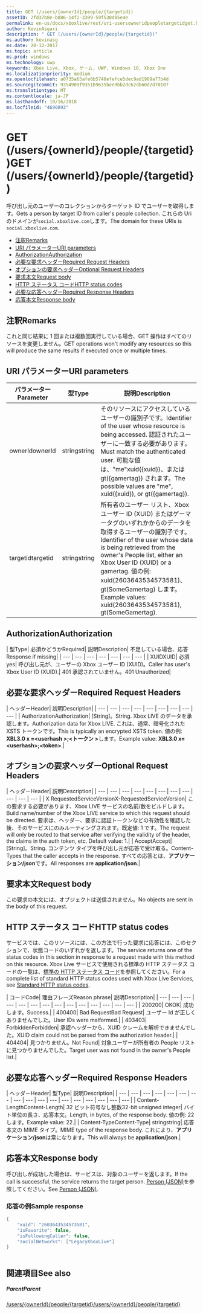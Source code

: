 ```yaml
---
title: GET (/users/{ownerId}/people/{targetid})
assetID: 2fd37b8e-b886-14f2-3399-59f530d85e4e
permalink: en-us/docs/xboxlive/rest/uri-usersowneridpeopletargetidget.html
author: KevinAsgari
description: " GET (/users/{ownerId}/people/{targetid})"
ms.author: kevinasg
ms.date: 20-12-2017
ms.topic: article
ms.prod: windows
ms.technology: uwp
keywords: Xbox Live, Xbox, ゲーム, UWP, Windows 10, Xbox One
ms.localizationpriority: medium
ms.openlocfilehash: a0735a65afe8b5748efefce5dec9ad1989a77b4d
ms.sourcegitcommit: 9354909f9351b9635bee9bb2dc62db60d2d70107
ms.translationtype: MT
ms.contentlocale: ja-JP
ms.lasthandoff: 10/16/2018
ms.locfileid: "4690893"
---
```

# <a name="get-usersowneridpeopletargetid"></a><span data-ttu-id="1e765-104">GET (/users/{ownerId}/people/{targetid})</span><span class="sxs-lookup"><span data-stu-id="1e765-104">GET (/users/{ownerId}/people/{targetid})</span></span>
<span data-ttu-id="1e765-105">呼び出し元のユーザーのコレクションからターゲット ID でユーザーを取得します。</span><span class="sxs-lookup"><span data-stu-id="1e765-105">Gets a person by target ID from caller's people collection.</span></span> <span data-ttu-id="1e765-106">これらの Uri のドメインが`social.xboxlive.com`します。</span><span class="sxs-lookup"><span data-stu-id="1e765-106">The domain for these URIs is `social.xboxlive.com`.</span></span>
 
  * [<span data-ttu-id="1e765-107">注釈</span><span class="sxs-lookup"><span data-stu-id="1e765-107">Remarks</span></span>](#ID4EV)
  * [<span data-ttu-id="1e765-108">URI パラメーター</span><span class="sxs-lookup"><span data-stu-id="1e765-108">URI parameters</span></span>](#ID4E5)
  * [<span data-ttu-id="1e765-109">Authorization</span><span class="sxs-lookup"><span data-stu-id="1e765-109">Authorization</span></span>](#ID4EJB)
  * [<span data-ttu-id="1e765-110">必要な要求ヘッダー</span><span class="sxs-lookup"><span data-stu-id="1e765-110">Required Request Headers</span></span>](#ID4ERC)
  * [<span data-ttu-id="1e765-111">オプションの要求ヘッダー</span><span class="sxs-lookup"><span data-stu-id="1e765-111">Optional Request Headers</span></span>](#ID4EQD)
  * [<span data-ttu-id="1e765-112">要求本文</span><span class="sxs-lookup"><span data-stu-id="1e765-112">Request body</span></span>](#ID4EWE)
  * [<span data-ttu-id="1e765-113">HTTP ステータス コード</span><span class="sxs-lookup"><span data-stu-id="1e765-113">HTTP status codes</span></span>](#ID4EBF)
  * [<span data-ttu-id="1e765-114">必要な応答ヘッダー</span><span class="sxs-lookup"><span data-stu-id="1e765-114">Required Response Headers</span></span>](#ID4EDH)
  * [<span data-ttu-id="1e765-115">応答本文</span><span class="sxs-lookup"><span data-stu-id="1e765-115">Response body</span></span>](#ID4EQAAC)
 
<a id="ID4EV"></a>

 
## <a name="remarks"></a><span data-ttu-id="1e765-116">注釈</span><span class="sxs-lookup"><span data-stu-id="1e765-116">Remarks</span></span>
 
<span data-ttu-id="1e765-117">これと同じ結果に 1 回または複数回実行している場合、GET 操作はすべてのリソースを変更しません。</span><span class="sxs-lookup"><span data-stu-id="1e765-117">GET operations won't modify any resources so this will produce the same results if executed once or multiple times.</span></span>
  
<a id="ID4E5"></a>

 
## <a name="uri-parameters"></a><span data-ttu-id="1e765-118">URI パラメーター</span><span class="sxs-lookup"><span data-stu-id="1e765-118">URI parameters</span></span>
 
| <span data-ttu-id="1e765-119">パラメーター</span><span class="sxs-lookup"><span data-stu-id="1e765-119">Parameter</span></span>| <span data-ttu-id="1e765-120">型</span><span class="sxs-lookup"><span data-stu-id="1e765-120">Type</span></span>| <span data-ttu-id="1e765-121">説明</span><span class="sxs-lookup"><span data-stu-id="1e765-121">Description</span></span>| 
| --- | --- | --- | 
| <span data-ttu-id="1e765-122">ownerId</span><span class="sxs-lookup"><span data-stu-id="1e765-122">ownerId</span></span>| <span data-ttu-id="1e765-123">string</span><span class="sxs-lookup"><span data-stu-id="1e765-123">string</span></span>| <span data-ttu-id="1e765-124">そのリソースにアクセスしているユーザーの識別子です。</span><span class="sxs-lookup"><span data-stu-id="1e765-124">Identifier of the user whose resource is being accessed.</span></span> <span data-ttu-id="1e765-125">認証されたユーザーに一致する必要があります。</span><span class="sxs-lookup"><span data-stu-id="1e765-125">Must match the authenticated user.</span></span> <span data-ttu-id="1e765-126">可能な値は、"me"xuid({xuid})、または gt({gamertag}) されます。</span><span class="sxs-lookup"><span data-stu-id="1e765-126">The possible values are "me", xuid({xuid}), or gt({gamertag}).</span></span>| 
| <span data-ttu-id="1e765-127">targetid</span><span class="sxs-lookup"><span data-stu-id="1e765-127">targetid</span></span>| <span data-ttu-id="1e765-128">string</span><span class="sxs-lookup"><span data-stu-id="1e765-128">string</span></span>| <span data-ttu-id="1e765-129">所有者のユーザー リスト、Xbox ユーザー ID (XUID) またはゲーマータグのいずれかからのデータを取得するユーザーの識別子です。</span><span class="sxs-lookup"><span data-stu-id="1e765-129">Identifier of the user whose data is being retrieved from the owner's People list, either an Xbox User ID (XUID) or a gamertag.</span></span> <span data-ttu-id="1e765-130">値の例: xuid(2603643534573581)、gt(SomeGamertag) します。</span><span class="sxs-lookup"><span data-stu-id="1e765-130">Example values: xuid(2603643534573581), gt(SomeGamertag).</span></span>| 
  
<a id="ID4EJB"></a>

 
## <a name="authorization"></a><span data-ttu-id="1e765-131">Authorization</span><span class="sxs-lookup"><span data-stu-id="1e765-131">Authorization</span></span>
 
| <span data-ttu-id="1e765-132">型</span><span class="sxs-lookup"><span data-stu-id="1e765-132">Type</span></span>| <span data-ttu-id="1e765-133">必須かどうか</span><span class="sxs-lookup"><span data-stu-id="1e765-133">Required</span></span>| <span data-ttu-id="1e765-134">説明</span><span class="sxs-lookup"><span data-stu-id="1e765-134">Description</span></span>| <span data-ttu-id="1e765-135">不足している場合、応答</span><span class="sxs-lookup"><span data-stu-id="1e765-135">Response if missing</span></span>| 
| --- | --- | --- | --- | --- | --- | --- | 
| <span data-ttu-id="1e765-136">XUID</span><span class="sxs-lookup"><span data-stu-id="1e765-136">XUID</span></span>| <span data-ttu-id="1e765-137">必須</span><span class="sxs-lookup"><span data-stu-id="1e765-137">yes</span></span>| <span data-ttu-id="1e765-138">呼び出し元が、ユーザーの Xbox ユーザー ID (XUID)。</span><span class="sxs-lookup"><span data-stu-id="1e765-138">Caller has user's Xbox User ID (XUID).</span></span>| <span data-ttu-id="1e765-139">401 承認されていません。</span><span class="sxs-lookup"><span data-stu-id="1e765-139">401 Unauthorized</span></span>| 
  
<a id="ID4ERC"></a>

 
## <a name="required-request-headers"></a><span data-ttu-id="1e765-140">必要な要求ヘッダー</span><span class="sxs-lookup"><span data-stu-id="1e765-140">Required Request Headers</span></span>
 
| <span data-ttu-id="1e765-141">ヘッダー</span><span class="sxs-lookup"><span data-stu-id="1e765-141">Header</span></span>| <span data-ttu-id="1e765-142">説明</span><span class="sxs-lookup"><span data-stu-id="1e765-142">Description</span></span>| 
| --- | --- | --- | --- | --- | --- | --- | --- | --- | 
| <span data-ttu-id="1e765-143">Authorization</span><span class="sxs-lookup"><span data-stu-id="1e765-143">Authorization</span></span>| <span data-ttu-id="1e765-144">[String]。</span><span class="sxs-lookup"><span data-stu-id="1e765-144">String.</span></span> <span data-ttu-id="1e765-145">Xbox LIVE のデータを承認します。</span><span class="sxs-lookup"><span data-stu-id="1e765-145">Authorization data for Xbox LIVE.</span></span> <span data-ttu-id="1e765-146">これは、通常、暗号化された XSTS トークンです。</span><span class="sxs-lookup"><span data-stu-id="1e765-146">This is typically an encrypted XSTS token.</span></span> <span data-ttu-id="1e765-147">値の例: <b>XBL3.0 x =&lt;userhash >;&lt;トークン ></b>します。</span><span class="sxs-lookup"><span data-stu-id="1e765-147">Example value: <b>XBL3.0 x=&lt;userhash>;&lt;token></b>.</span></span>| 
  
<a id="ID4EQD"></a>

 
## <a name="optional-request-headers"></a><span data-ttu-id="1e765-148">オプションの要求ヘッダー</span><span class="sxs-lookup"><span data-stu-id="1e765-148">Optional Request Headers</span></span>
 
| <span data-ttu-id="1e765-149">ヘッダー</span><span class="sxs-lookup"><span data-stu-id="1e765-149">Header</span></span>| <span data-ttu-id="1e765-150">説明</span><span class="sxs-lookup"><span data-stu-id="1e765-150">Description</span></span>| 
| --- | --- | --- | --- | --- | --- | --- | --- | --- | --- | --- | 
| <span data-ttu-id="1e765-151">X RequestedServiceVersion</span><span class="sxs-lookup"><span data-stu-id="1e765-151">X-RequestedServiceVersion</span></span>| <span data-ttu-id="1e765-152">この要求する必要があります、Xbox LIVE サービスの名前/数をビルドします。</span><span class="sxs-lookup"><span data-stu-id="1e765-152">Build name/number of the Xbox LIVE service to which this request should be directed.</span></span> <span data-ttu-id="1e765-153">要求は、ヘッダー、要求に認証トークンなどの有効性を確認した後、そのサービスにのみルーティングされます。既定値: 1 です。</span><span class="sxs-lookup"><span data-stu-id="1e765-153">The request will only be routed to that service after verifying the validity of the header, the claims in the auth token, etc. Default value: 1.</span></span>| 
| <span data-ttu-id="1e765-154">Accept</span><span class="sxs-lookup"><span data-stu-id="1e765-154">Accept</span></span>| <span data-ttu-id="1e765-155">[String]。</span><span class="sxs-lookup"><span data-stu-id="1e765-155">String.</span></span> <span data-ttu-id="1e765-156">コンテンツ タイプを呼び出し元が応答で受け取る。</span><span class="sxs-lookup"><span data-stu-id="1e765-156">Content-Types that the caller accepts in the response.</span></span> <span data-ttu-id="1e765-157">すべての応答とは、<b>アプリケーション/json</b>です。</span><span class="sxs-lookup"><span data-stu-id="1e765-157">All responses are <b>application/json</b>.</span></span>| 
  
<a id="ID4EWE"></a>

 
## <a name="request-body"></a><span data-ttu-id="1e765-158">要求本文</span><span class="sxs-lookup"><span data-stu-id="1e765-158">Request body</span></span>
 
<span data-ttu-id="1e765-159">この要求の本文には、オブジェクトは送信されません。</span><span class="sxs-lookup"><span data-stu-id="1e765-159">No objects are sent in the body of this request.</span></span>
  
<a id="ID4EBF"></a>

 
## <a name="http-status-codes"></a><span data-ttu-id="1e765-160">HTTP ステータス コード</span><span class="sxs-lookup"><span data-stu-id="1e765-160">HTTP status codes</span></span>
 
<span data-ttu-id="1e765-161">サービスでは、このリソースには、この方法で行った要求に応答には、このセクションで、状態コードのいずれかを返します。</span><span class="sxs-lookup"><span data-stu-id="1e765-161">The service returns one of the status codes in this section in response to a request made with this method on this resource.</span></span> <span data-ttu-id="1e765-162">Xbox Live サービスで使用される標準の HTTP ステータス コードの一覧は、[標準の HTTP ステータス コード](../../additional/httpstatuscodes.md)を参照してください。</span><span class="sxs-lookup"><span data-stu-id="1e765-162">For a complete list of standard HTTP status codes used with Xbox Live Services, see [Standard HTTP status codes](../../additional/httpstatuscodes.md).</span></span>
 
| <span data-ttu-id="1e765-163">コード</span><span class="sxs-lookup"><span data-stu-id="1e765-163">Code</span></span>| <span data-ttu-id="1e765-164">理由フレーズ</span><span class="sxs-lookup"><span data-stu-id="1e765-164">Reason phrase</span></span>| <span data-ttu-id="1e765-165">説明</span><span class="sxs-lookup"><span data-stu-id="1e765-165">Description</span></span>| 
| --- | --- | --- | --- | --- | --- | --- | --- | --- | --- | --- | --- | --- | --- | 
| <span data-ttu-id="1e765-166">200</span><span class="sxs-lookup"><span data-stu-id="1e765-166">200</span></span>| <span data-ttu-id="1e765-167">OK</span><span class="sxs-lookup"><span data-stu-id="1e765-167">OK</span></span>| <span data-ttu-id="1e765-168">成功します。</span><span class="sxs-lookup"><span data-stu-id="1e765-168">Success.</span></span>| 
| <span data-ttu-id="1e765-169">400</span><span class="sxs-lookup"><span data-stu-id="1e765-169">400</span></span>| <span data-ttu-id="1e765-170">Bad Request</span><span class="sxs-lookup"><span data-stu-id="1e765-170">Bad Request</span></span>| <span data-ttu-id="1e765-171">ユーザー Id が正しくありませんでした。</span><span class="sxs-lookup"><span data-stu-id="1e765-171">User IDs were malformed.</span></span>| 
| <span data-ttu-id="1e765-172">403</span><span class="sxs-lookup"><span data-stu-id="1e765-172">403</span></span>| <span data-ttu-id="1e765-173">Forbidden</span><span class="sxs-lookup"><span data-stu-id="1e765-173">Forbidden</span></span>| <span data-ttu-id="1e765-174">承認ヘッダーから、XUID クレームを解析できませんでした。</span><span class="sxs-lookup"><span data-stu-id="1e765-174">XUID claim could not be parsed from the authorization header.</span></span>| 
| <span data-ttu-id="1e765-175">404</span><span class="sxs-lookup"><span data-stu-id="1e765-175">404</span></span>| <span data-ttu-id="1e765-176">見つかりません。</span><span class="sxs-lookup"><span data-stu-id="1e765-176">Not Found</span></span>| <span data-ttu-id="1e765-177">対象ユーザーが所有者の People リストに見つかりませんでした。</span><span class="sxs-lookup"><span data-stu-id="1e765-177">Target user was not found in the owner's People list.</span></span>| 
  
<a id="ID4EDH"></a>

 
## <a name="required-response-headers"></a><span data-ttu-id="1e765-178">必要な応答ヘッダー</span><span class="sxs-lookup"><span data-stu-id="1e765-178">Required Response Headers</span></span>
 
| <span data-ttu-id="1e765-179">ヘッダー</span><span class="sxs-lookup"><span data-stu-id="1e765-179">Header</span></span>| <span data-ttu-id="1e765-180">型</span><span class="sxs-lookup"><span data-stu-id="1e765-180">Type</span></span>| <span data-ttu-id="1e765-181">説明</span><span class="sxs-lookup"><span data-stu-id="1e765-181">Description</span></span>| 
| --- | --- | --- | --- | --- | --- | --- | --- | --- | --- | --- | --- | --- | --- | --- | --- | --- | 
| <span data-ttu-id="1e765-182">Content-Length</span><span class="sxs-lookup"><span data-stu-id="1e765-182">Content-Length</span></span>| <span data-ttu-id="1e765-183">32 ビット符号なし整数</span><span class="sxs-lookup"><span data-stu-id="1e765-183">32-bit unsigned integer</span></span>| <span data-ttu-id="1e765-184">バイト単位の長さ、応答本文。</span><span class="sxs-lookup"><span data-stu-id="1e765-184">Length, in bytes, of the response body.</span></span> <span data-ttu-id="1e765-185">値の例: 22 します。</span><span class="sxs-lookup"><span data-stu-id="1e765-185">Example value: 22.</span></span>| 
| <span data-ttu-id="1e765-186">Content-Type</span><span class="sxs-lookup"><span data-stu-id="1e765-186">Content-Type</span></span>| <span data-ttu-id="1e765-187">string</span><span class="sxs-lookup"><span data-stu-id="1e765-187">string</span></span>| <span data-ttu-id="1e765-188">応答本文の MIME タイプ。</span><span class="sxs-lookup"><span data-stu-id="1e765-188">MIME type of the response body.</span></span> <span data-ttu-id="1e765-189">これにより、<b>アプリケーション/json</b>は常になります。</span><span class="sxs-lookup"><span data-stu-id="1e765-189">This will always be <b>application/json</b>.</span></span>| 
  
<a id="ID4EQAAC"></a>

 
## <a name="response-body"></a><span data-ttu-id="1e765-190">応答本文</span><span class="sxs-lookup"><span data-stu-id="1e765-190">Response body</span></span>
 
<span data-ttu-id="1e765-191">呼び出しが成功した場合は、サービスは、対象のユーザーを返します。</span><span class="sxs-lookup"><span data-stu-id="1e765-191">If the call is successful, the service returns the target person.</span></span> <span data-ttu-id="1e765-192">[Person (JSON)](../../json/json-person.md)を参照してください。</span><span class="sxs-lookup"><span data-stu-id="1e765-192">See [Person (JSON)](../../json/json-person.md).</span></span>
 
<a id="ID4E3AAC"></a>

 
### <a name="sample-response"></a><span data-ttu-id="1e765-193">応答の例</span><span class="sxs-lookup"><span data-stu-id="1e765-193">Sample response</span></span>
 

```cpp
{
    "xuid": "2603643534573581",
    "isFavorite": false,
    "isFollowingCaller": false,
    "socialNetworks": ["LegacyXboxLive"]
}
         
```

   
<a id="ID4EGBAC"></a>

 
## <a name="see-also"></a><span data-ttu-id="1e765-194">関連項目</span><span class="sxs-lookup"><span data-stu-id="1e765-194">See also</span></span>
 
<a id="ID4EIBAC"></a>

 
##### <a name="parent"></a><span data-ttu-id="1e765-195">Parent</span><span class="sxs-lookup"><span data-stu-id="1e765-195">Parent</span></span> 

[<span data-ttu-id="1e765-196">/users/{ownerId}/people/{targetid}</span><span class="sxs-lookup"><span data-stu-id="1e765-196">/users/{ownerId}/people/{targetid}</span></span>](uri-usersowneridpeopletargetid.md)

   